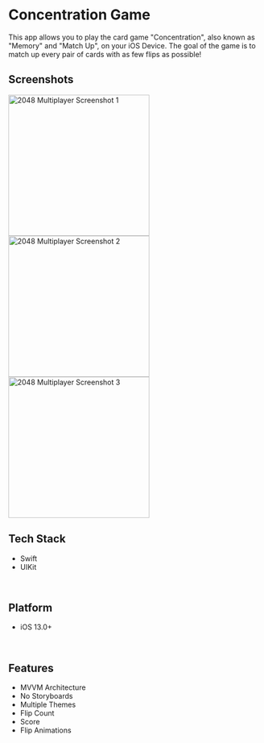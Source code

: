 # Concentration Game

This app allows you to play the card game "Concentration", also known as "Memory" and "Match Up", on your iOS Device. The goal of the game is to match up every pair of cards with as few flips as possible!
<br/>

## Screenshots

<a href="http://imgur.com/tKABtme.png"><img src="http://imgur.com/tKABtme.png" width="280" alt="2048 Multiplayer Screenshot 1"></a>
<a href="http://imgur.com/EOfw7e6.png"><img src="http://imgur.com/EOfw7e6.png" width="280" alt="2048 Multiplayer Screenshot 2"></a>
<a href="http://i.imgur.com/ZYC6t18.png"><img src="http://i.imgur.com/ZYC6t18.png" width="280" alt="2048 Multiplayer Screenshot 3"></a>

## Tech Stack
* Swift
* UIKit
<br/>

## Platform
* iOS 13.0+
<br/>

## Features
* MVVM Architecture
* No Storyboards
* Multiple Themes
* Flip Count
* Score
* Flip Animations